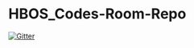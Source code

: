 # HBOS_Codes-Room-Repo

[![Gitter](https://badges.gitter.im/HoneyBee-OS_A_Light_linux_based_on_OS_for_who_want_be_productive/Codes.svg)](https://gitter.im/HoneyBee-OS_A_Light_linux_based_on_OS_for_who_want_be_productive/Codes?utm_source=badge&utm_medium=badge&utm_campaign=pr-badge&utm_content=badge)